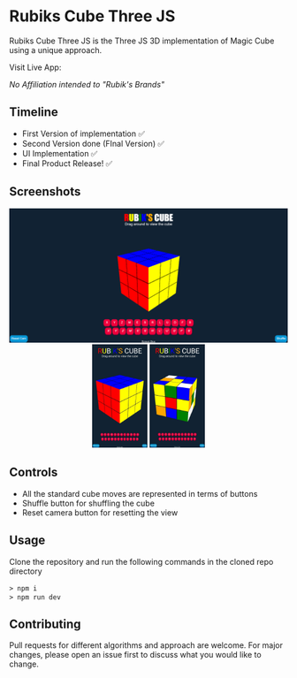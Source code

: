 # Rubiks Cube Three JS

Rubiks Cube Three JS is the Three JS 3D implementation of Magic Cube using a unique approach.

Visit Live App:

_No Affiliation intended to "Rubik's Brands"_

## Timeline

-   First Version of implementation ✅
-   Second Version done (FInal Version) ✅
-   UI Implementation ✅
-   Final Product Release! ✅

## Screenshots

<img src="https://github.com/originalsidd/Rubiks-Cube-ThreeJS/blob/main/static/cube1.png?raw=true" />
<center>
<img src="https://github.com/originalsidd/Rubiks-Cube-ThreeJS/blob/main/static/cube3.jpg?raw=true" width=100/>
<img src="https://github.com/originalsidd/Rubiks-Cube-ThreeJS/blob/main/static/cube2.jpg?raw=true" width=100 />
</center>

## Controls

-   All the standard cube moves are represented in terms of buttons
-   Shuffle button for shuffling the cube
-   Reset camera button for resetting the view

## Usage

Clone the repository and run the following commands in the cloned repo directory

```node
> npm i
> npm run dev
```

## Contributing

Pull requests for different algorithms and approach are welcome. For major changes, please open an issue first
to discuss what you would like to change.
